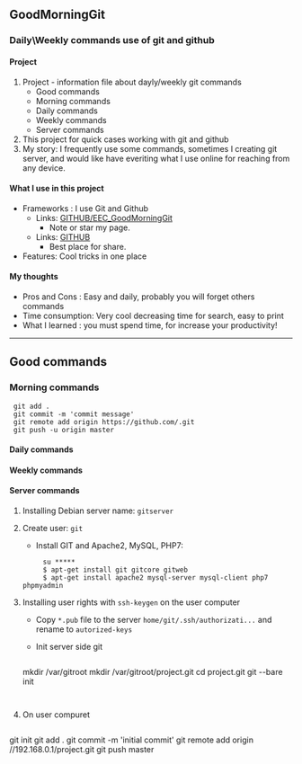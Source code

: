 ## GoodMorningGit
### Daily\Weekly commands use of git and github

#### Project
1. Project - information file about dayly/weekly git commands
	  * Good commands
	  * Morning commands
	  * Daily commands
	  * Weekly commands
	  * Server commands
2. This project for quick cases working with git and github
3. My story: I frequently use some commands, sometimes I creating git server, and would like have everiting what I use online for reaching from any device.

#### What I use in this project
* Frameworks : I use Git and Github
	* Links: [GITHUB/EEC_GoodMorningGit](https://github.com/EvilEpicCoder/EEC_GoodMorningGit "GoodMorningGit")
	  * Note or star my page.
	* Links: [GITHUB](https://www.github.com "GITHUB")
	  * Best place for share.
* Features: Cool tricks in one place

#### My thoughts

* Pros and Cons : Easy and daily, probably you will forget others commands
* Time consumption: Very cool decreasing time for search, easy to print 
* What I learned : you must spend time, for increase your productivity!
---
## Good commands

### Morning commands
   ```	git init
	git add .
	git commit -m 'commit message'
	git remote add origin https://github.com/.git
	git push -u origin master
 ```
#### Daily commands

#### Weekly commands

#### Server commands

1. Installing Debian server name: `gitserver`
2. Create user: `git`
   * Install GIT and Apache2, MySQL, PHP7:
   
   ```
		su *****
		$ apt-get install git gitcore gitweb
		$ apt-get install apache2 mysql-server mysql-client php7 phpmyadmin
	```
3. Installing user rights with `ssh-keygen` on the user computer
   * Copy ` *.pub ` file to the server `home/git/.ssh/authorizati...` and rename to `autorized-keys`

   * Init server side git
   
		```
	mkdir /var/gitroot
	mkdir /var/gitroot/project.git
	cd project.git
	git --bare init
   ```
  
4. On user compuret 

	```
git init
git add .
git commit -m 'initial commit'
git remote add origin //192.168.0.1/project.git
git push master
  ```
	

